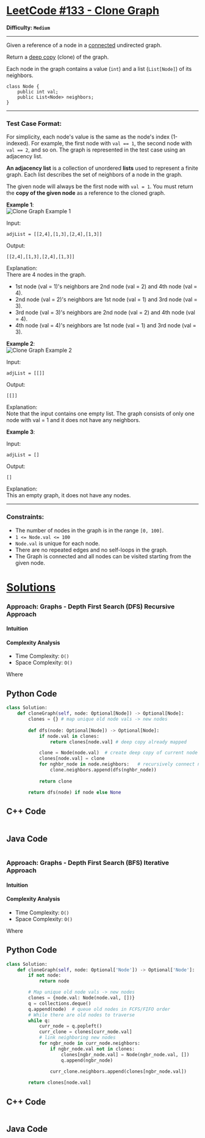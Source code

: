 
# [LeetCode #133 - Clone Graph](https://leetcode.com/problems/clone-graph/)

**Difficulty: `Medium`**

---

Given a reference of a node in a [connected](https://en.wikipedia.org/wiki/Connectivity_(graph_theory)#Connected_graph) undirected graph.

Return a [deep copy](https://en.wikipedia.org/wiki/Object_copying#Deep_copy) (clone) of the graph. 

Each node in the graph contains a value (`int`) and a list (`List[Node]`) of its neighbors.

```
class Node {
	public int val;
	public List<Node> neighbors;
}
```

---

### Test Case Format:

For simplicity, each node's value is the same as the node's index (1-indexed). For example, the first node with `val == 1`, the second node with `val == 2`, and so on. The graph is represented in the test case using an adjacency list.

**An adjacency list** is a collection of unordered **lists** used to represent a finite graph. Each list describes the set of neighbors of a node in the graph.

The given node will always be the first node with `val = 1`. You must return the **copy of the given node** as a reference to the cloned graph.

**Example 1**:  
![Clone Graph Example 1](https://assets.leetcode.com/uploads/2019/11/04/133_clone_graph_question.png)

Input:  
```
adjList = [[2,4],[1,3],[2,4],[1,3]]
```

Output:  
```
[[2,4],[1,3],[2,4],[1,3]]
```

Explanation:  
There are 4 nodes in the graph.  
- 1st node (val = 1)'s neighbors are 2nd node (val = 2) and 4th node (val = 4).
- 2nd node (val = 2)'s neighbors are 1st node (val = 1) and 3rd node (val = 3).
- 3rd node (val = 3)'s neighbors are 2nd node (val = 2) and 4th node (val = 4).
- 4th node (val = 4)'s neighbors are 1st node (val = 1) and 3rd node (val = 3).

**Example 2**:  
![Clone Graph Example 2](https://assets.leetcode.com/uploads/2020/01/07/graph.png)

Input:  
```
adjList = [[]]
```

Output:  
```
[[]]
```

Explanation:  
Note that the input contains one empty list. The graph consists of only one node with val = 1 and it does not have any neighbors.

**Example 3**:

Input:  
```
adjList = []
```

Output:  
```
[]
```

Explanation:  
This an empty graph, it does not have any nodes.

---

### Constraints:

- The number of nodes in the graph is in the range `[0, 100]`.
- `1 <= Node.val <= 100`
- `Node.val` is unique for each node.
- There are no repeated edges and no self-loops in the graph.
- The Graph is connected and all nodes can be visited starting from the given node.

# [Solutions](https://github.com/Reddimus/LeetCode_Notes/tree/main/Graphs/Medium/LC_133-Clone_Graph)

### Approach: Graphs - Depth First Search (DFS) Recursive Approach

#### Intuition

#### Complexity Analysis
- Time Complexity: `O()`
- Space Complexity: `O()`

Where 

## Python Code
```python
class Solution:
    def cloneGraph(self, node: Optional[Node]) -> Optional[Node]:
        clones = {} # map unique old node vals -> new nodes
        
        def dfs(node: Optional[Node]) -> Optional[Node]:
            if node.val in clones:
                return clones[node.val] # deep copy already mapped

            clone = Node(node.val)  # create deep copy of current node
            clones[node.val] = clone
            for nghbr_node in node.neighbors:   # recursively connect nodes
                clone.neighbors.append(dfs(nghbr_node))
            
            return clone

        return dfs(node) if node else None

```

## C++ Code
```cpp
```

## Java Code
```java
```

### Approach: Graphs - Depth First Search (BFS) Iterative Approach

#### Intuition

#### Complexity Analysis
- Time Complexity: `O()`
- Space Complexity: `O()`

Where

## Python Code
```python
class Solution:
    def cloneGraph(self, node: Optional['Node']) -> Optional['Node']:
        if not node:
            return node

        # Map unique old node vals -> new nodes
        clones = {node.val: Node(node.val, [])}
        q = collections.deque()
        q.append(node)  # queue old nodes in FCFS/FIFO order
        # While there are old nodes to traverse
        while q:
            curr_node = q.popleft()
            curr_clone = clones[curr_node.val]
            # link neighboring new nodes
            for ngbr_node in curr_node.neighbors:
                if ngbr_node.val not in clones:
                    clones[ngbr_node.val] = Node(ngbr_node.val, [])
                    q.append(ngbr_node)
                
                curr_clone.neighbors.append(clones[ngbr_node.val])

        return clones[node.val]
```

## C++ Code
```cpp
```

## Java Code
```java
```